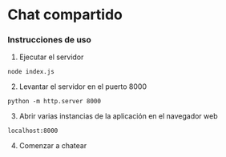 # Chat compartido

### Instrucciones de uso

1. Ejecutar el servidor
~~~
node index.js
~~~

2. Levantar el servidor en el puerto 8000
~~~
python -m http.server 8000
~~~

3. Abrir varias instancias de la aplicación en el navegador web
~~~
localhost:8000
~~~

4. Comenzar a chatear